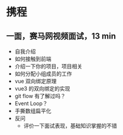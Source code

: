 # 携程

## 一面，赛马网视频面试，13 min

- 自我介绍
- 如何接触到前端
- 介绍一下你的项目，项目相关
- 如何分配小组成员的工作
- vue 双向绑定原理
- vue3 的双向绑定的实现
- git flow 有了解过吗？
- Event Loop？
- 手撕数组扁平化
- 反问
  - 评价一下面试表现，基础知识掌握的不错

